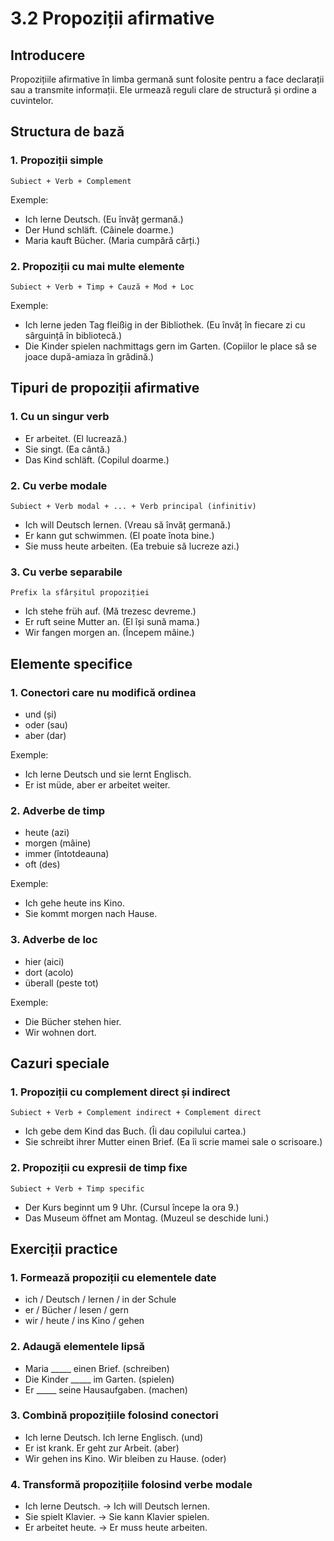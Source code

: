 # 3.2 Propoziții afirmative

## Introducere
Propozițiile afirmative în limba germană sunt folosite pentru a face declarații sau a transmite informații. Ele urmează reguli clare de structură și ordine a cuvintelor.

## Structura de bază

### 1. Propoziții simple
```
Subiect + Verb + Complement
```
Exemple:
- Ich lerne Deutsch. (Eu învăț germană.)
- Der Hund schläft. (Câinele doarme.)
- Maria kauft Bücher. (Maria cumpără cărți.)

### 2. Propoziții cu mai multe elemente
```
Subiect + Verb + Timp + Cauză + Mod + Loc
```
Exemple:
- Ich lerne jeden Tag fleißig in der Bibliothek. 
  (Eu învăț în fiecare zi cu sârguință în bibliotecă.)
- Die Kinder spielen nachmittags gern im Garten.
  (Copiilor le place să se joace după-amiaza în grădină.)

## Tipuri de propoziții afirmative

### 1. Cu un singur verb
- Er arbeitet. (El lucrează.)
- Sie singt. (Ea cântă.)
- Das Kind schläft. (Copilul doarme.)

### 2. Cu verbe modale
```
Subiect + Verb modal + ... + Verb principal (infinitiv)
```
- Ich will Deutsch lernen. (Vreau să învăț germană.)
- Er kann gut schwimmen. (El poate înota bine.)
- Sie muss heute arbeiten. (Ea trebuie să lucreze azi.)

### 3. Cu verbe separabile
```
Prefix la sfârșitul propoziției
```
- Ich stehe früh auf. (Mă trezesc devreme.)
- Er ruft seine Mutter an. (El își sună mama.)
- Wir fangen morgen an. (Începem mâine.)

## Elemente specifice

### 1. Conectori care nu modifică ordinea
- und (și)
- oder (sau)
- aber (dar)

Exemple:
- Ich lerne Deutsch und sie lernt Englisch.
- Er ist müde, aber er arbeitet weiter.

### 2. Adverbe de timp
- heute (azi)
- morgen (mâine)
- immer (întotdeauna)
- oft (des)

Exemple:
- Ich gehe heute ins Kino.
- Sie kommt morgen nach Hause.

### 3. Adverbe de loc
- hier (aici)
- dort (acolo)
- überall (peste tot)

Exemple:
- Die Bücher stehen hier.
- Wir wohnen dort.

## Cazuri speciale

### 1. Propoziții cu complement direct și indirect
```
Subiect + Verb + Complement indirect + Complement direct
```
- Ich gebe dem Kind das Buch.
  (Îi dau copilului cartea.)
- Sie schreibt ihrer Mutter einen Brief.
  (Ea îi scrie mamei sale o scrisoare.)

### 2. Propoziții cu expresii de timp fixe
```
Subiect + Verb + Timp specific
```
- Der Kurs beginnt um 9 Uhr.
  (Cursul începe la ora 9.)
- Das Museum öffnet am Montag.
  (Muzeul se deschide luni.)

## Exerciții practice

### 1. Formează propoziții cu elementele date
- ich / Deutsch / lernen / in der Schule
- er / Bücher / lesen / gern
- wir / heute / ins Kino / gehen

### 2. Adaugă elementele lipsă
- Maria _____ einen Brief. (schreiben)
- Die Kinder _____ im Garten. (spielen)
- Er _____ seine Hausaufgaben. (machen)

### 3. Combină propozițiile folosind conectori
- Ich lerne Deutsch. Ich lerne Englisch. (und)
- Er ist krank. Er geht zur Arbeit. (aber)
- Wir gehen ins Kino. Wir bleiben zu Hause. (oder)

### 4. Transformă propozițiile folosind verbe modale
- Ich lerne Deutsch. → Ich will Deutsch lernen.
- Sie spielt Klavier. → Sie kann Klavier spielen.
- Er arbeitet heute. → Er muss heute arbeiten.
